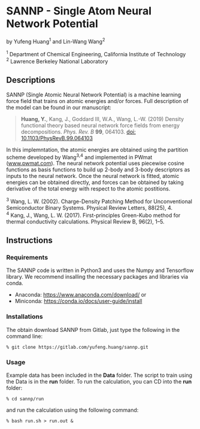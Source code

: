 # SANNP - Single Atom Neural Network Potential

by Yufeng Huang<sup>1</sup> and Lin-Wang Wang<sup>2</sup>

<sup>1</sup> Department of Chemical Engineering, California Institute of Technology  
<sup>2</sup> Lawrence Berkeley National Laboratory

## Descriptions

SANNP (Single Atomic Neural Network Potential) is a machine learning force field that trains on atomic energies and/or forces. Full description of the model can be found in our manuscript:

> **Huang, Y.**, Kang, J., Goddard III, W.A., Wang, L.-W. (2019) Density functional theory based neural network force fields from energy decompositions. *Phys. Rev. B* **99**, 064103. [doi: 10.1103/PhysRevB.99.064103](https://journals.aps.org/prb/abstract/10.1103/PhysRevB.99.064103)

In this implemntation, the atomic energies are obtained using the partition scheme developed by Wang<sup>3,4</sup> and implemented in PWmat (www.pwmat.com). The neural network potential uses piecewise cosine functions as basis functions to build up 2-body and 3-body descriptors as inputs to the neural network. Once the neural network is fitted, atomic energies can be obtained directly, and forces can be obtained by taking derivative of the total energy with respect to the atomic postitions. 

<sup>3</sup> Wang, L. W. (2002). Charge-Density Patching Method for Unconventional Semiconductor Binary Systems. Physical Review Letters, 88(25), 4.  
<sup>4</sup> Kang, J., Wang, L. W. (2017). First-principles Green-Kubo method for thermal conductivity calculations. Physical Review B, 96(2), 1–5. 

## Instructions

### Requirements

The SANNP code is written in Python3 and uses the Numpy and Tensorflow library. We recommend insalling the necessary packages and libraries via conda.

* Anaconda: https://www.anaconda.com/download/ or  
* Miniconda: https://conda.io/docs/user-guide/install

### Installations 

The obtain download SANNP from Gitlab, just type the following in the command line:

```
% git clone https://gitlab.com/yufeng.huang/sannp.git
```

### Usage

Example data has been included in the **Data** folder. The script to train using the Data is in the **run** folder. To run the calculation, you can CD into the **run** folder:

```
% cd sannp/run
```

and run the calculation using the following command:

```
% bash run.sh > run.out & 
```